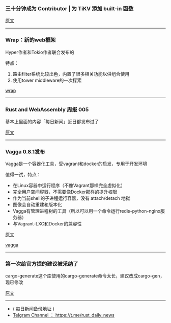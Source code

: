 ### 三十分钟成为 Contributor | 为 TiKV 添加 built-in 函数

[原文](https://mp.weixin.qq.com/s/IqJLvHcnCIB5UVpox3ZyXg)

---

### Wrap：新的web框架

Hyper作者和Tokio作者联合发布的

特点：

1. 路由filter系统比较出色，内置了很多相关功能以供组合使用
2. 使用tower middleware的一次探索

[wrap](http://seanmonstar.com/post/176530511587/warp)

---

### Rust and WebAssembly 周报 005

基本上里面的内容「每日新闻」近日都发布过了

[原文](https://rustwasm.github.io/2018/08/01/this-week-in-rust-wasm-005.html)

---

### Vagga 0.8.1发布

Vagga是一个容器化工具，受vagrant和docker的启发，专用于开发环境

值得一试，特点：

- 在Linux容器中运行程序（不像Vagrant那样完全虚拟化）
- 完全用户空间容器，不需要像Docker那样的提升权限
- 作为当前shell的子进程运行容器，没有 attach/detach 地狱
- 图像会自动重建和版本化
- Vagga有管理进程树的工具（所以可以用一个命令运行redis-python-nginx服务器）
- 与Vagrant-LXC和Docker的兼容性

[原文](https://medium.com/@paulcolomiets/announcing-vagga-0-8-1-5e1fd44ee6fa)

[vagga](https://github.com/tailhook/vagga)

---

### 第一次给官方提的建议被采纳了

cargo-generate这个库使用的cargo-generate命令太长，建议改成cargo-gen，现已修改

[原文](https://github.com/ashleygwilliams/cargo-generate/issues/53#event-1763365106)


---

- ( 每日新闻[备份地址](https://github.com/RustStudy/rust_daily_news) )
- [Telgram Channel ： https://t.me/rust_daily_news ](https://t.me/rust_daily_news )
